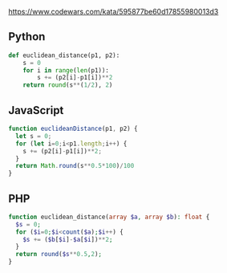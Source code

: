 https://www.codewars.com/kata/595877be60d17855980013d3

## Python
```python
def euclidean_distance(p1, p2):
    s = 0
    for i in range(len(p1)):
        s += (p2[i]-p1[i])**2
    return round(s**(1/2), 2)
```

## JavaScript
```js
function euclideanDistance(p1, p2) {
  let s = 0;
  for (let i=0;i<p1.length;i++) {
    s += (p2[i]-p1[i])**2;
  }
  return Math.round(s**0.5*100)/100
}
```

## PHP
```php
function euclidean_distance(array $a, array $b): float {
  $s = 0;
  for ($i=0;$i<count($a);$i++) {
    $s += ($b[$i]-$a[$i])**2;
  }
  return round($s**0.5,2);
}
```